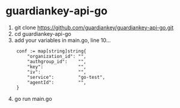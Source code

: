 # guardiankey-api-go


1) git clone https://github.com/guardiankey/guardiankey-api-go.git
2) cd guardiankey-api-go
3) add your variables in main.go, line 10...

```
    conf := map[string]string{
        "organization_id": "",
        "authgroup_id":    "",
        "key":             "",
        "iv":              "",
        "service":         "go-test",
        "agentId":         "",
    }
```
4) go run main.go
